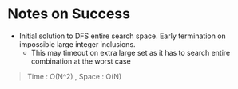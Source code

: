 # Notes on Success
+ Initial solution to DFS entire search space.
  Early termination on impossible large integer inclusions.
  - This may timeout on extra large set as it has to search entire combination
    at the worst case 

> Time : O(N^2) , Space : O(N)
